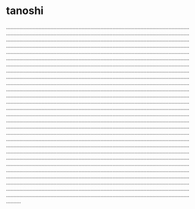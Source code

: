 # tanoshi

..........................................................................................................................................................................................................................................................................................................................................................................................................................................................................................................................................................................................................................................................................................................................................................................................................................................................................................................................................................................................................................................................................................................................................................................................................................................................................................................................................................................................................................................................................................................................................................................................................................................................................................................................................................................................................................................................................................................................................................................................................................................................................................................................................................................................................................................................................................................................................................................................................................................................................................................................................................................................................................................................................................................................................................................................................................................................................................................................................................................................................................................................................................................................................................................................................................................................................................................................................................................................................................................................................................................................................................................................................................